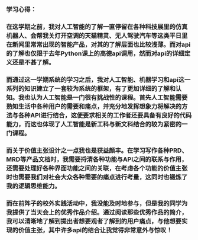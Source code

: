 ### 学习心得：
### 在这学期之前，我对人工智能的了解一直停留在各种科技展里的仿真机器人、会帮我关灯开空调的天猫精灵、无人驾驶汽车等这类平日里在新闻里常常出现的智能产品，对其的了解层面也比较浅薄。而对api的了解也仅限于去年Python课上的高德api调用，然而对api的详细定义还是不甚了解。
### 而通过这一学期系统的学习之后，我对人工智能、机器学习和api这一系列的知识建立了一套较为系统的框架，有了更加详细的了解和认知。我也认为人工智能是一门很有挑战性的课程。首先人工智能需要熟知生活中各种用户的需要和痛点，并充分地发挥想象力将解决的方法与各种API进行结合，这便要求相关的工作者还要具备有良好的代码能力，而这也体现了人工智能是新工科与新文科结合的较为紧密的一门课程。
### 而关于价值主张设计之一点我也是获益颇丰。在学习写作各种PRD、MRD等产品文档时，我需要捋清各种功能与API之间的联系与作用，还需要处理好各种界面功能之间的关联，在考虑各个功能的价值主张时也需要我们对社会大众各种需要的痛点进行考量，这同时也锻炼了我的逻辑思维能力。
### 而在前阵子的校外实践活动中，我没能及时地参与，但是我的同学为我提供了当天会上的优秀作品介绍。通过阅读那些优秀作品的简介，我可以清晰地了解到提出者想要观者了解到的用户痛点，与他想要实现的价值主张，其中许多api的结合让我觉得非常意外与惊叹！
